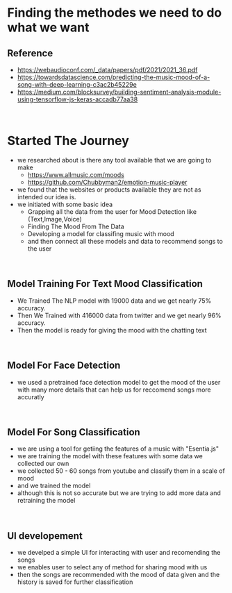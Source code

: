 # Finding the methodes we need to do what we want

## Reference

- https://webaudioconf.com/_data/papers/pdf/2021/2021_36.pdf
- https://towardsdatascience.com/predicting-the-music-mood-of-a-song-with-deep-learning-c3ac2b45229e
- https://medium.com/blocksurvey/building-sentiment-analysis-module-using-tensorflow-js-keras-accadb77aa38

<br>

# Started The Journey

- we researched about is there any tool available that we are going to make
  - https://www.allmusic.com/moods
  - https://github.com/Chubbyman2/emotion-music-player
- we found that the websites or products available they are not as intended our idea is.
- we initiated with some basic idea
  - Grapping all the data from the user for Mood Detection like (Text,Image,Voice)
  - Finding The Mood From The Data
  - Developing a model for classifing music with mood
  - and then connect all these models and data to recommend songs to the user

<br>

## Model Training For Text Mood Classification

- We Trained The NLP model with 19000 data and we get nearly 75% accuracy.
- Then We Trained with 416000 data from twitter and we get nearly 96% accuracy.
- Then the model is ready for giving the mood with the chatting text

<br>

## Model For Face Detection

- we used a pretrained face detection model to get the mood of the user with many more details that can help us for reccomend songs more accuratly

<br>

## Model For Song Classification

- we are using a tool for getiing the features of a music with "Esentia.js"
- we are training the model with these features with some data we collected our own
- we collected 50 - 60 songs from youtube and classify them in a scale of mood
- and we trained the model
- although this is not so accurate but we are trying to add more data and retraining the model

<br>

## UI developement

- we develped a simple UI for interacting with user and recomending the songs
- we enables user to select any of method for sharing mood with us
- then the songs are recommended with the mood of data given and the history is saved for further classification
